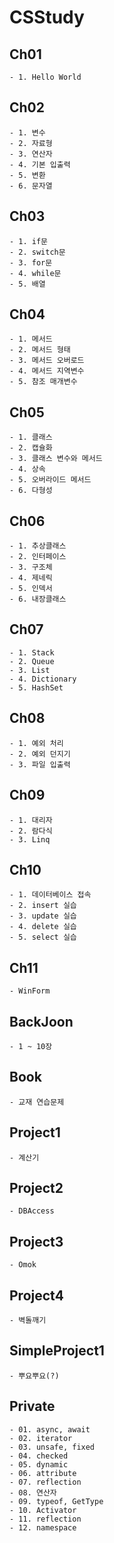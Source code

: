 # CSStudy

## Ch01
	- 1. Hello World
## Ch02 
	- 1. 변수
	- 2. 자료형
	- 3. 연산자
	- 4. 기본 입출력
	- 5. 변환
	- 6. 문자열
## Ch03
	- 1. if문
	- 2. switch문
	- 3. for문
	- 4. while문
	- 5. 배열
## Ch04
	- 1. 메서드
	- 2. 메서드 형태
	- 3. 메서드 오버로드
	- 4. 메서드 지역변수
	- 5. 참조 매개변수
## Ch05
	- 1. 클래스
	- 2. 캡슐화
	- 3. 클래스 변수와 메서드
	- 4. 상속
	- 5. 오버라이드 메서드
	- 6. 다형성
## Ch06
	- 1. 추상클래스
	- 2. 인터페이스
	- 3. 구조체
	- 4. 제네릭
	- 5. 인덱서
	- 6. 내장클래스
## Ch07
	- 1. Stack
	- 2. Queue
	- 3. List
	- 4. Dictionary
	- 5. HashSet
## Ch08
	- 1. 예외 처리
	- 2. 예외 던지기
	- 3. 파일 입출력
## Ch09
	- 1. 대리자
	- 2. 람다식
	- 3. Linq
## Ch10
	- 1. 데이터베이스 접속
	- 2. insert 실습
	- 3. update 실습
	- 4. delete 실습
	- 5. select 실습
## Ch11
	- WinForm
## BackJoon
	- 1 ~ 10장
## Book
	- 교재 연습문제
## Project1
	- 계산기
## Project2
	- DBAccess
## Project3
	- Omok
## Project4
	- 벽돌깨기
## SimpleProject1
	- 뿌요뿌요(?)
## Private
	- 01. async, await
	- 02. iterator
	- 03. unsafe, fixed
	- 04. checked
	- 05. dynamic
	- 06. attribute
	- 07. reflection
	- 08. 연산자
	- 09. typeof, GetType
	- 10. Activator
	- 11. reflection
	- 12. namespace
